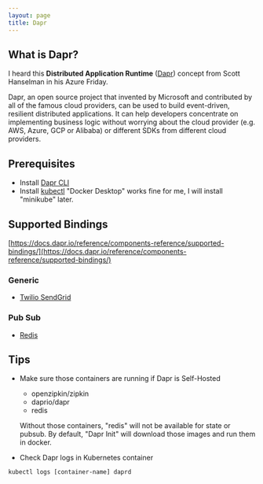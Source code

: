 ```yaml
---
layout: page
title: Dapr
---
```


## What is Dapr?

  I heard this <strong>Distributed Application Runtime</strong> ([Dapr](https://github.com/dapr/dapr)) concept from Scott Hanselman in his Azure Friday. 

  Dapr, an open source project that invented by Microsoft and contributed by all of the famous cloud providers, can be used to build event-driven, resilient distributed applications. It can help developers concentrate on implementing business logic without worrying about the cloud provider (e.g. AWS, Azure, GCP or Alibaba) or different SDKs from different cloud providers.

## Prerequisites

  * Install [Dapr CLI](https://docs.dapr.io/getting-started/install-dapr-cli/)
  * Install [kubectl](https://kubernetes.io/docs/tasks/tools/)
    "Docker Desktop" works fine for me, I will install "minikube" later. 

## Supported Bindings

  [https://docs.dapr.io/reference/components-reference/supported-bindings/](https://docs.dapr.io/reference/components-reference/supported-bindings/)
 
### Generic 
  * [Twilio SendGrid](/2021/05/25/dapr-sendgrid/)

### Pub Sub 
  * [Redis](/2021/05/28/dapr-pubsub-redis/)

## Tips
  * Make sure those containers are running if Dapr is Self-Hosted
    - openzipkin/zipkin
    - daprio/dapr
    - redis
    
    Without those containers, "redis" will not be available for state or pubsub.
    By default, "Dapr Init" will download those images and run them in docker.
   * Check Dapr logs in Kubernetes container
```
kubectl logs [container-name] daprd
```